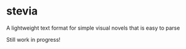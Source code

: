 # stevia

A lightweight text format for simple visual novels that is easy to parse

Still work in progress!